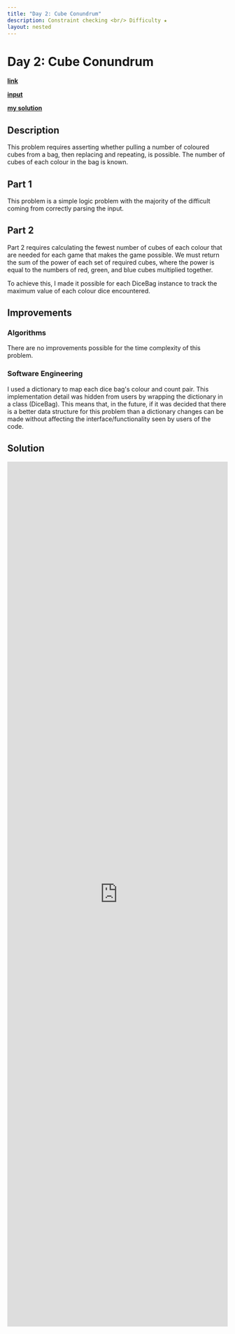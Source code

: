```yaml
---
title: "Day 2: Cube Conundrum"
description: Constraint checking <br/> Difficulty ★
layout: nested
---
```


# Day 2: Cube Conundrum

[**link**](https://adventofcode.com/2023/day/2)

[**input**](https://github.com/olisheldon/AdventOfCode23/blob/main/data/day2.txt)

[**my solution**](https://github.com/olisheldon/AdventOfCode23/blob/main/day2.py)

## Description

This problem requires asserting whether pulling a number of coloured cubes from a bag, then replacing and repeating, is possible. The number of cubes of each colour in the bag is known.

## Part 1

This problem is a simple logic problem with the majority of the difficult coming from correctly parsing the input.

## Part 2

Part 2 requires calculating the fewest number of cubes of each colour that are needed for each game that makes the game possible. We must return the sum of the power of each set of required cubes, where the power is equal to the numbers of red, green, and blue cubes multiplied together.

To achieve this, I made it possible for each DiceBag instance to track the maximum value of each colour dice encountered.


## Improvements

### Algorithms

There are no improvements possible for the time complexity of this problem.

### Software Engineering

I used a dictionary to map each dice bag's colour and count pair. This implementation detail was hidden from users by wrapping the dictionary in a class (DiceBag). This means that, in the future, if it was decided that there is a better data structure for this problem than a dictionary changes can be made without affecting the interface/functionality seen by users of the code.

## Solution

<div class="aside">
<iframe frameborder="0" scrolling="yes" style="width:100%; height:1972px;" allow="clipboard-write" src="https://emgithub.com/iframe.html?target=https%3A%2F%2Fgithub.com%2Folisheldon%2FAdventOfCode23%2Fblob%2Fmain%2Fday2.py&style=github-dark&type=code&showBorder=on&showLineNumbers=on&showCopy=on&fetchFromJsDelivr=on"></iframe>
